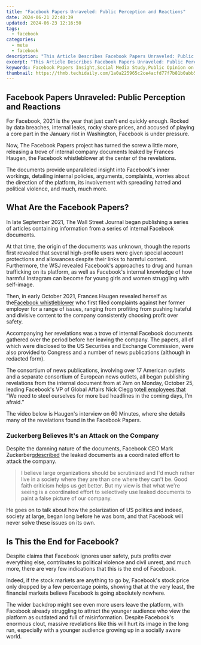 ```yaml
---
title: "Facebook Papers Unraveled: Public Perception and Reactions"
date: 2024-06-21 22:40:39
updated: 2024-06-23 12:16:50
tags:
  - facebook
categories:
  - meta
  - facebook
description: "This Article Describes Facebook Papers Unraveled: Public Perception and Reactions"
excerpt: "This Article Describes Facebook Papers Unraveled: Public Perception and Reactions"
keywords: Facebook Papers Insight,Social Media Study,Public Opinion on FB Papers,Researching Facebook Impact,Messenger Privacy Concerns,WhatsApp Data Analysis,Online Platform Trust Issues
thumbnail: https://thmb.techidaily.com/1a0a225965c2ce4acfd77f7b81b0abb5e4b211b4f6a739d5a50d45eaa5fd443d.jpg
---
```


## Facebook Papers Unraveled: Public Perception and Reactions

 For Facebook, 2021 is the year that just can't end quickly enough. Rocked by data breaches, internal leaks, rocky share prices, and accused of playing a core part in the January riot in Washington, Facebook is under pressure.

 Now, The Facebook Papers project has turned the screw a little more, releasing a trove of internal company documents leaked by Frances Haugen, the Facebook whistleblower at the center of the revelations.

 The documents provide unparalleled insight into Facebook's inner workings, detailing internal policies, arguments, complaints, worries about the direction of the platform, its involvement with spreading hatred and political violence, and much, much more.

## What Are the Facebook Papers?

 In late September 2021, The Wall Street Journal began publishing a series of articles containing information from a series of internal Facebook documents.

 At that time, the origin of the documents was unknown, though the reports first revealed that several high-profile users were given special account protections and allowances despite their links to harmful content. Furthermore, the WSJ revealed Facebook's approaches to drug and human trafficking on its platform, as well as Facebook's internal knowledge of how harmful Instagram can become for young girls and women struggling with self-image.

 Then, in early October 2021, Frances Haugen revealed herself as the[Facebook whistleblower](https://www.makeuseof.com/who-is-facebook-whistleblower-60-minutes-interview-claims/) who first filed complaints against her former employer for a range of issues, ranging from profiting from pushing hateful and divisive content to the company consistently choosing profit over safety.

 Accompanying her revelations was a trove of internal Facebook documents gathered over the period before her leaving the company. The papers, all of which were disclosed to the US Securities and Exchange Commission, were also provided to Congress and a number of news publications (although in redacted form).

 The consortium of news publications, involving over 17 American outlets and a separate consortium of European news outlets, all began publishing revelations from the internal document from at 7am on Monday, October 25, leading Facebook's VP of Global Affairs Nick Clegg to[tell employees that](https://www.makeuseof.com/facebook-is-expecting-more-bad-headlines/) “We need to steel ourselves for more bad headlines in the coming days, I’m afraid.”

 The video below is Haugen's interview on 60 Minutes, where she details many of the revelations found in the Facebook Papers.

### Zuckerberg Believes It's an Attack on the Company

 Despite the damning nature of the documents, Facebook CEO Mark Zuckerberg[described](https://s21.q4cdn.com/399680738/files/doc%5Ffinancials/2021/q3/FB-Q3-2021-Earnings-Call-Transcript.pdf) the leaked documents as a coordinated effort to attack the company.

> I believe large organizations should be scrutinized and I'd much rather live in a society where they are than one where they can’t be. Good faith criticism helps us get better. But my view is that what we're seeing is a coordinated effort to selectively use leaked documents to paint a false picture of our company.

 He goes on to talk about how the polarization of US politics and indeed, society at large, began long before he was born, and that Facebook will never solve these issues on its own.

## Is This the End for Facebook?

 Despite claims that Facebook ignores user safety, puts profits over everything else, contributes to political violence and civil unrest, and much more, there are very few indications that this is the end of Facebook.

 Indeed, if the stock markets are anything to go by, Facebook's stock price only dropped by a few percentage points, showing that at the very least, the financial markets believe Facebook is going absolutely nowhere.

 The wider backdrop might see even more users leave the platform, with Facebook already struggling to attract the younger audience who view the platform as outdated and full of misinformation. Despite Facebook's enormous clout, massive revelations like this will hurt its image in the long run, especially with a younger audience growing up in a socially aware world.


<ins class="adsbygoogle"
     style="display:block"
     data-ad-format="autorelaxed"
     data-ad-client="ca-pub-7571918770474297"
     data-ad-slot="1223367746"></ins>



<ins class="adsbygoogle"
     style="display:block"
     data-ad-client="ca-pub-7571918770474297"
     data-ad-slot="8358498916"
     data-ad-format="auto"
     data-full-width-responsive="true"></ins>
